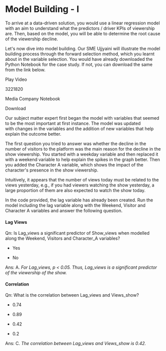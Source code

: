 # Model Building - I

To arrive at a data-driven solution, you would use a linear regression model with an aim to understand what the predictors / driver KPIs of viewership are. Then, based on the model, you will be able to determine the root cause of the viewership decline.

Let's now dive into model building. Our SME Ujjyaini will illustrate the model building process through the forward selection method, which you learnt about in the variable selection. You would have already downloaded the Python Notebook for the case study. If not, you can download the same from the link below.

Play Video

3221820

Media Company Notebook

Download

Our subject matter expert first began the model with variables that seemed to be the most important at first instance. The model was updated with changes in the variables and the addition of new variables that help explain the outcome better.

The first question you tried to answer was whether the decline in the number of visitors to the platform was the main reason for the decline in the show viewership. You started with a weekday variable and then replaced it with a weekend variable to help explain the spikes in the graph better. Then you added the Character A variable, which shows the impact of the character's presence in the show viewership.

Intuitively, it appears that the number of views today must be related to the views yesterday, e.g., if you had viewers watching the show yesterday, a large proportion of them are also expected to watch the show today. 

In the code provided, the lag variable has already been created. Run the model including the lag variable along with the Weekend, Visitor and Character A variables and answer the following question.

#### Lag Views

Qn: Is Lag_views a significant predictor of Show_views when modelled along the Weekend, Visitors and Character_A variables?

- Yes

- No

Ans: A. *For Lag_views, p < 0.05. Thus, Lag_views is a significant predictor of the viewership of the show.*

#### Correlation

Qn: What is the correlation between Lag_views and Views_show?

- 0.74

- 0.89

- 0.42

- 0.2

Ans: C. *The correlation between Lag_views and Views_show is 0.42.*